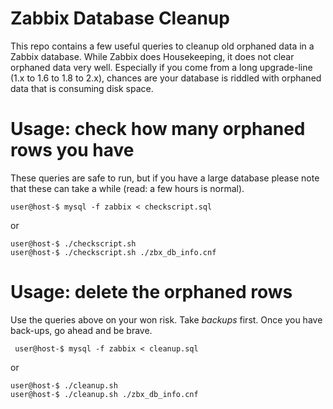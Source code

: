 Zabbix Database Cleanup
=======================

This repo contains a few useful queries to cleanup old orphaned data in a Zabbix database. While Zabbix does Housekeeping, it does not clear orphaned data very well. Especially if you come from a long upgrade-line (1.x to 1.6 to 1.8 to 2.x), chances are your database is riddled with orphaned data that is consuming disk space.


Usage: check how many orphaned rows you have
============================================

These queries are safe to run, but if you have a large database please note that these can take a while (read: a few hours is normal).

    user@host-$ mysql -f zabbix < checkscript.sql

or

    user@host-$ ./checkscript.sh
    user@host-$ ./checkscript.sh ./zbx_db_info.cnf

Usage: delete the orphaned rows
===============================

Use the queries above on your won risk. Take *backups* first. Once you have back-ups, go ahead and be brave.

     user@host-$ mysql -f zabbix < cleanup.sql

or

    user@host-$ ./cleanup.sh
    user@host-$ ./cleanup.sh ./zbx_db_info.cnf
